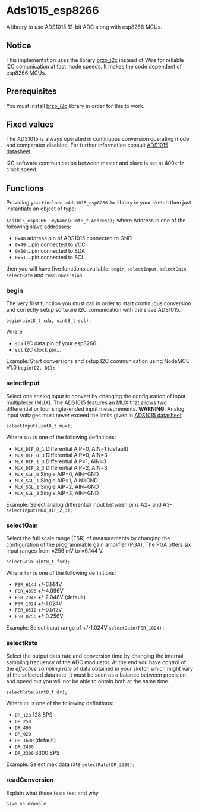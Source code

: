 # Ads1015_esp8266

A library to use ADS1015 12-bit ADC along with esp8266 MCUs.

## Notice

This implementation uses the library [brzo_i2c](https://github.com/pasko-zh/brzo_i2c) instead of Wire for reliable I2C comunication at fast mode speeds.
It makes the code dependent of esp8266 MCUs.

## Prerequisites

You must install [brzo_i2c](https://github.com/pasko-zh/brzo_i2c) library in order for this to work.

## Fixed values

The ADS1015 is always operated in continuous conversion operating mode and comparator disabled. For further information consult  [ADS1015 datasheet](http://www.ti.com/lit/gpn/ADS1015).

I2C software communication between master and slave is set at 400kHz clock speed.

## Functions

Providing you `#include <Ads1015_esp8266.h>` library in your sketch then just instantiate an object of type:

`Ads1015_esp8266  myName(uint8_t Address);` where Address is one of the following slave addresses:

- `0x48`	address pin of ADS1015 connected to GND
- `0x49`	...pin connected to VCC
- `0x50`	...pin connected to SDA
- `0x51`	...pin connected to SCL

then you will have five functions available: `begin`, `selectInput`, `selectGain`, `selectRate` and `readConversion`.

### begin

The very first function you must call in order to start continuous conversion and correctly setup software I2C comunication with the slave ADS1015.

```
begin(uint8_t sda, uint8_t scl);
```
Where
- `sda` I2C data pin of your esp8266.
- `scl` I2C clock pin...

Example: Start conversions and setup I2C communication using NodeMCU V1.0 `begin(D2, D1);`

### selectInput

Select one analog input to convert by changing the configuration of input multiplexer (MUX). The ADS1015 features an MUX that allows two differential or four single-ended input measurements. __WARNING__: Analog input voltages must never exceed the limits given in [ADS1015 datasheet](http://www.ti.com/lit/gpn/ADS1015).

```
selectInput(uint8_t mux);
```

Where `mux` is one of the following definitions:
- `MUX_DIF_0_1`   Differential AIP=0, AIN=1 (default)
- `MUX_DIF_0_3`   Differential AIP=0, AIN=3
- `MUX_DIF_1_3`   Differential AIP=1, AIN=3
- `MUX_DIF_2_3`   Differential AIP=2, AIN=3
- `MUX_SGL_0`     Single AIP=0, AIN=GND
- `MUX_SGL_1`     Single AIP=1, AIN=GND
- `MUX_SGL_2`     Single AIP=2, AIN=GND
- `MUX_SGL_3`     Single AIP=3, AIN=GND

Example: Select analog differential input between pins A2+ and A3- `selectInput(MUX_DIF_2_3);`

### selectGain

Select the full scale range (FSR) of measurements by changing the configuration of the programmable gain amplifier (PGA). The PGA offers six input ranges from ±256 mV to ±6.144 V.

```
selectGain(uint8_t fsr);
```

Where `fsr` is one of the following definitions:
- `FSR_6144`      +/-6.144V
- `FSR_4096`      +/-4.096V
- `FSR_2048`      +/-2.048V (default)
- `FSR_1024`      +/-1.024V
- `FSR_0512`      +/-0.512V
- `FSR_0256`      +/-0.256V

Example: Select input range of +/-1.024V `selectGain(FSR_1024);`

### selectRate

Select the output data rate and conversion time by changing the internal sampling frecuency of the ADC modulator. At the end you have control of the _effective sampling rate_ of data obtained in your sketch which might vary of the selected data rate. It must be seen as a balance between precision and speed but you will not be able to obtain both at the same time.

```
selectRate(uint8_t dr);
```

Where `dr` is one of the following definitions:
- `DR_128`        128 SPS
- `DR_250`
- `DR_490`
- `DR_920`
- `DR_1600`       (default)
- `DR_2400`
- `DR_3300`       3300 SPS

Example: Select max data rate `selectRate(DR_3300);`

### readConversion

Explain what these tests test and why

```
Give an example
```
